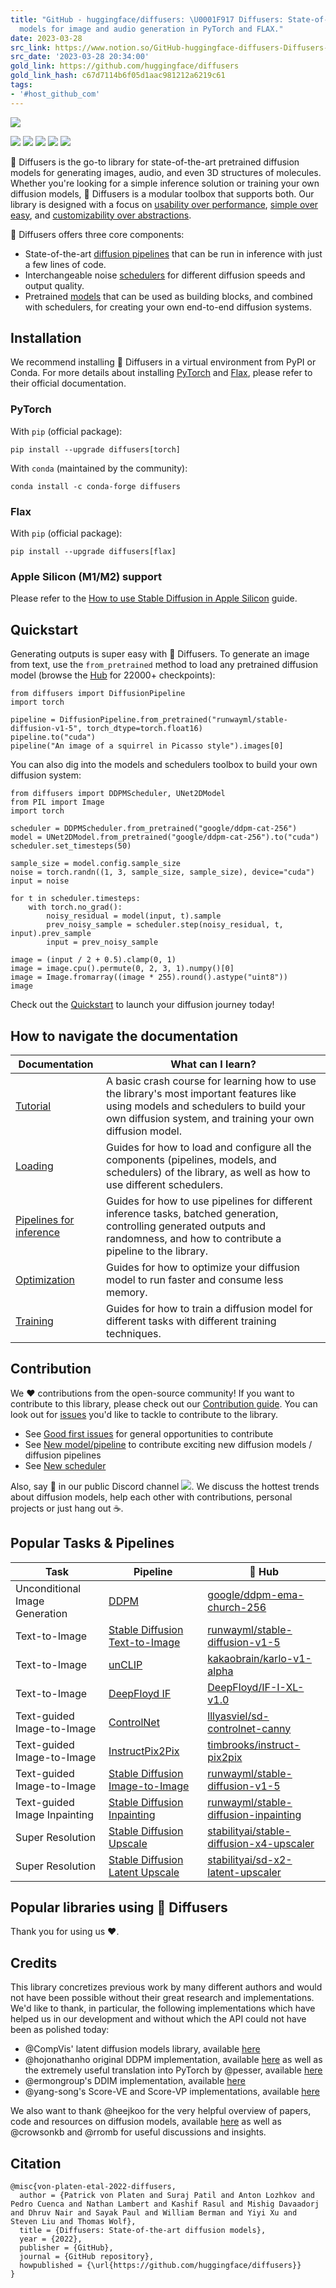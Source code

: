 ```yaml
---
title: "GitHub - huggingface/diffusers: \U0001F917 Diffusers: State-of-the-art diffusion
  models for image and audio generation in PyTorch and FLAX."
date: 2023-03-28
src_link: https://www.notion.so/GitHub-huggingface-diffusers-Diffusers-State-of-the-art-diffusion-models-for-image-and-audio--ba6b565660e44c3193a301860fc85b83
src_date: '2023-03-28 20:34:00'
gold_link: https://github.com/huggingface/diffusers
gold_link_hash: c67d7114b6f05d1aac981212a6219c61
tags:
- '#host_github_com'
---
```




  

[![](https://raw.githubusercontent.com/huggingface/diffusers/main/docs/source/en/imgs/diffusers_library.jpg)](https://raw.githubusercontent.com/huggingface/diffusers/main/docs/source/en/imgs/diffusers_library.jpg)
  




[![](https://camo.githubusercontent.com/879f0f4bef2ba654790404e9d3f401c8a8b99dbffe18acd132b4182ebb2932bb/68747470733a2f2f696d672e736869656c64732e696f2f6769746875622f6c6963656e73652f68756767696e67666163652f64617461736574732e7376673f636f6c6f723d626c7565)](https://github.com/huggingface/diffusers/blob/main/LICENSE)
[![](https://camo.githubusercontent.com/4c07aa5581f0a7d1c61c991c12c96979a38e8c8460527216303d3ca8eb8feed4/68747470733a2f2f696d672e736869656c64732e696f2f6769746875622f72656c656173652f68756767696e67666163652f6469666675736572732e737667)](https://github.com/huggingface/diffusers/releases)
[![](https://camo.githubusercontent.com/8ababd17164f0244003908a521f8f2531399f2b177d17ea42ed5681e1b64e8b2/68747470733a2f2f7374617469632e706570792e746563682f62616467652f6469666675736572732f6d6f6e7468)](https://pepy.tech/project/diffusers)
[![](https://camo.githubusercontent.com/e20d7cf30325f8051a123caf9ff8ce4e024aa5c940c112279ce2cf3a26daf4cc/68747470733a2f2f696d672e736869656c64732e696f2f62616467652f436f6e7472696275746f72253230436f76656e616e742d322e312d3462616161612e737667)](/huggingface/diffusers/blob/main/CODE_OF_CONDUCT.md)
[![](https://camo.githubusercontent.com/588346d041832c89f536caa16cb3862fc92e04ded5a8e6702866ccf7ad2449ad/68747470733a2f2f696d672e736869656c64732e696f2f747769747465722f75726c2f68747470732f747769747465722e636f6d2f6469666675736572736c69622e7376673f7374796c653d736f6369616c266c6162656c3d466f6c6c6f772532302534306469666675736572736c6962)](https://twitter.com/diffuserslib)



🤗 Diffusers is the go-to library for state-of-the-art pretrained diffusion models for generating images, audio, and even 3D structures of molecules. Whether you're looking for a simple inference solution or training your own diffusion models, 🤗 Diffusers is a modular toolbox that supports both. Our library is designed with a focus on [usability over performance](https://huggingface.co/docs/diffusers/conceptual/philosophy#usability-over-performance), [simple over easy](https://huggingface.co/docs/diffusers/conceptual/philosophy#simple-over-easy), and [customizability over abstractions](https://huggingface.co/docs/diffusers/conceptual/philosophy#tweakable-contributorfriendly-over-abstraction).


🤗 Diffusers offers three core components:


* State-of-the-art [diffusion pipelines](https://huggingface.co/docs/diffusers/api/pipelines/overview) that can be run in inference with just a few lines of code.
* Interchangeable noise [schedulers](https://huggingface.co/docs/diffusers/api/schedulers/overview) for different diffusion speeds and output quality.
* Pretrained [models](https://huggingface.co/docs/diffusers/api/models/overview) that can be used as building blocks, and combined with schedulers, for creating your own end-to-end diffusion systems.


Installation
------------


We recommend installing 🤗 Diffusers in a virtual environment from PyPI or Conda. For more details about installing [PyTorch](https://pytorch.org/get-started/locally/) and [Flax](https://flax.readthedocs.io/en/latest/#installation), please refer to their official documentation.


### PyTorch


With `pip` (official package):



```
pip install --upgrade diffusers[torch]
```

With `conda` (maintained by the community):



```
conda install -c conda-forge diffusers
```

### Flax


With `pip` (official package):



```
pip install --upgrade diffusers[flax]
```

### Apple Silicon (M1/M2) support


Please refer to the [How to use Stable Diffusion in Apple Silicon](https://huggingface.co/docs/diffusers/optimization/mps) guide.


Quickstart
----------


Generating outputs is super easy with 🤗 Diffusers. To generate an image from text, use the `from_pretrained` method to load any pretrained diffusion model (browse the [Hub](https://huggingface.co/models?library=diffusers&sort=downloads) for 22000+ checkpoints):



```
from diffusers import DiffusionPipeline
import torch

pipeline = DiffusionPipeline.from_pretrained("runwayml/stable-diffusion-v1-5", torch_dtype=torch.float16)
pipeline.to("cuda")
pipeline("An image of a squirrel in Picasso style").images[0]
```

You can also dig into the models and schedulers toolbox to build your own diffusion system:



```
from diffusers import DDPMScheduler, UNet2DModel
from PIL import Image
import torch

scheduler = DDPMScheduler.from_pretrained("google/ddpm-cat-256")
model = UNet2DModel.from_pretrained("google/ddpm-cat-256").to("cuda")
scheduler.set_timesteps(50)

sample_size = model.config.sample_size
noise = torch.randn((1, 3, sample_size, sample_size), device="cuda")
input = noise

for t in scheduler.timesteps:
    with torch.no_grad():
        noisy_residual = model(input, t).sample
        prev_noisy_sample = scheduler.step(noisy_residual, t, input).prev_sample
        input = prev_noisy_sample

image = (input / 2 + 0.5).clamp(0, 1)
image = image.cpu().permute(0, 2, 3, 1).numpy()[0]
image = Image.fromarray((image * 255).round().astype("uint8"))
image
```

Check out the [Quickstart](https://huggingface.co/docs/diffusers/quicktour) to launch your diffusion journey today!


How to navigate the documentation
---------------------------------




| **Documentation** | **What can I learn?** |
| --- | --- |
| [Tutorial](https://huggingface.co/docs/diffusers/tutorials/tutorial_overview) | A basic crash course for learning how to use the library's most important features like using models and schedulers to build your own diffusion system, and training your own diffusion model. |
| [Loading](https://huggingface.co/docs/diffusers/using-diffusers/loading_overview) | Guides for how to load and configure all the components (pipelines, models, and schedulers) of the library, as well as how to use different schedulers. |
| [Pipelines for inference](https://huggingface.co/docs/diffusers/using-diffusers/pipeline_overview) | Guides for how to use pipelines for different inference tasks, batched generation, controlling generated outputs and randomness, and how to contribute a pipeline to the library. |
| [Optimization](https://huggingface.co/docs/diffusers/optimization/opt_overview) | Guides for how to optimize your diffusion model to run faster and consume less memory. |
| [Training](https://huggingface.co/docs/diffusers/training/overview) | Guides for how to train a diffusion model for different tasks with different training techniques. |


Contribution
------------


We ❤️ contributions from the open-source community!
If you want to contribute to this library, please check out our [Contribution guide](https://github.com/huggingface/diffusers/blob/main/CONTRIBUTING.md).
You can look out for [issues](https://github.com/huggingface/diffusers/issues) you'd like to tackle to contribute to the library.


* See [Good first issues](https://github.com/huggingface/diffusers/issues?q=is%3Aopen+is%3Aissue+label%3A%22good+first+issue%22) for general opportunities to contribute
* See [New model/pipeline](https://github.com/huggingface/diffusers/issues?q=is%3Aopen+is%3Aissue+label%3A%22New+pipeline%2Fmodel%22) to contribute exciting new diffusion models / diffusion pipelines
* See [New scheduler](https://github.com/huggingface/diffusers/issues?q=is%3Aopen+is%3Aissue+label%3A%22New+scheduler%22)


Also, say 👋 in our public Discord channel [![](https://camo.githubusercontent.com/dc520ec165f0f9cb3f53f870171489ee4ff66b29d22efff27c14d82fadd365a8/68747470733a2f2f696d672e736869656c64732e696f2f646973636f72642f3832333831333135393539323030313533373f636f6c6f723d353836354632266c6f676f3d646973636f7264266c6f676f436f6c6f723d7768697465)](https://discord.gg/G7tWnz98XR). We discuss the hottest trends about diffusion models, help each other with contributions, personal projects or just hang out ☕.


Popular Tasks & Pipelines
-------------------------




| Task | Pipeline | 🤗 Hub |
| --- | --- | --- |
| Unconditional Image Generation | [DDPM](https://huggingface.co/docs/diffusers/api/pipelines/ddpm) | [google/ddpm-ema-church-256](https://huggingface.co/google/ddpm-ema-church-256) |
| Text-to-Image | [Stable Diffusion Text-to-Image](https://huggingface.co/docs/diffusers/api/pipelines/stable_diffusion/text2img) | [runwayml/stable-diffusion-v1-5](https://huggingface.co/runwayml/stable-diffusion-v1-5) |
| Text-to-Image | [unCLIP](https://huggingface.co/docs/diffusers/api/pipelines/unclip) | [kakaobrain/karlo-v1-alpha](https://huggingface.co/kakaobrain/karlo-v1-alpha) |
| Text-to-Image | [DeepFloyd IF](https://huggingface.co/docs/diffusers/api/pipelines/deepfloyd_if) | [DeepFloyd/IF-I-XL-v1.0](https://huggingface.co/DeepFloyd/IF-I-XL-v1.0) |
| Text-guided Image-to-Image | [ControlNet](https://huggingface.co/docs/diffusers/api/pipelines/controlnet) | [lllyasviel/sd-controlnet-canny](https://huggingface.co/lllyasviel/sd-controlnet-canny) |
| Text-guided Image-to-Image | [InstructPix2Pix](https://huggingface.co/docs/diffusers/api/pipelines/pix2pix) | [timbrooks/instruct-pix2pix](https://huggingface.co/timbrooks/instruct-pix2pix) |
| Text-guided Image-to-Image | [Stable Diffusion Image-to-Image](https://huggingface.co/docs/diffusers/api/pipelines/stable_diffusion/img2img) | [runwayml/stable-diffusion-v1-5](https://huggingface.co/runwayml/stable-diffusion-v1-5) |
| Text-guided Image Inpainting | [Stable Diffusion Inpainting](https://huggingface.co/docs/diffusers/api/pipelines/stable_diffusion/inpaint) | [runwayml/stable-diffusion-inpainting](https://huggingface.co/runwayml/stable-diffusion-inpainting) |
| Super Resolution | [Stable Diffusion Upscale](https://huggingface.co/docs/diffusers/api/pipelines/stable_diffusion/upscale) | [stabilityai/stable-diffusion-x4-upscaler](https://huggingface.co/stabilityai/stable-diffusion-x4-upscaler) |
| Super Resolution | [Stable Diffusion Latent Upscale](https://huggingface.co/docs/diffusers/api/pipelines/stable_diffusion/latent_upscale) | [stabilityai/sd-x2-latent-upscaler](https://huggingface.co/stabilityai/sd-x2-latent-upscaler) |


Popular libraries using 🧨 Diffusers
-----------------------------------


Thank you for using us ❤️.


Credits
-------


This library concretizes previous work by many different authors and would not have been possible without their great research and implementations. We'd like to thank, in particular, the following implementations which have helped us in our development and without which the API could not have been as polished today:


* @CompVis' latent diffusion models library, available [here](https://github.com/CompVis/latent-diffusion)
* @hojonathanho original DDPM implementation, available [here](https://github.com/hojonathanho/diffusion) as well as the extremely useful translation into PyTorch by @pesser, available [here](https://github.com/pesser/pytorch_diffusion)
* @ermongroup's DDIM implementation, available [here](https://github.com/ermongroup/ddim)
* @yang-song's Score-VE and Score-VP implementations, available [here](https://github.com/yang-song/score_sde_pytorch)


We also want to thank @heejkoo for the very helpful overview of papers, code and resources on diffusion models, available [here](https://github.com/heejkoo/Awesome-Diffusion-Models) as well as @crowsonkb and @rromb for useful discussions and insights.


Citation
--------



```
@misc{von-platen-etal-2022-diffusers,
  author = {Patrick von Platen and Suraj Patil and Anton Lozhkov and Pedro Cuenca and Nathan Lambert and Kashif Rasul and Mishig Davaadorj and Dhruv Nair and Sayak Paul and William Berman and Yiyi Xu and Steven Liu and Thomas Wolf},
  title = {Diffusers: State-of-the-art diffusion models},
  year = {2022},
  publisher = {GitHub},
  journal = {GitHub repository},
  howpublished = {\url{https://github.com/huggingface/diffusers}}
}
```